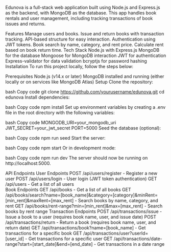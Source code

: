 Edunova is a full-stack web application built using Node.js and Express.js as the backend, with MongoDB as the database. This app handles book rentals and user management, including tracking transactions of book issues and returns.

Features
Manage users and books.
Issue and return books with transaction tracking.
API-based structure for easy interaction.
Authentication using JWT tokens.
Book search by name, category, and rent price.
Calculate rent based on book return time.
Tech Stack
Node.js with Express.js
MongoDB for the database
Mongoose for MongoDB interaction
JWT for authentication
Express-validator for data validation
bcryptjs for password hashing
Installation
To run this project locally, follow the steps below:

Prerequisites
Node.js (v14.x or later)
MongoDB installed and running (either locally or on services like MongoDB Atlas)
Setup
Clone the repository:

bash
Copy code
git clone https://github.com/yourusername/edunova.git
cd edunova
Install dependencies:

bash
Copy code
npm install
Set up environment variables by creating a .env file in the root directory with the following variables:

bash
Copy code
MONGODB_URI=your_mongodb_uri
JWT_SECRET=your_jwt_secret
PORT=5000
Seed the database (optional):

bash
Copy code
npm run seed
Start the server:

bash
Copy code
npm start
Or in development mode:

bash
Copy code
npm run dev
The server should now be running on http://localhost:5000.

API Endpoints
User Endpoints
POST /api/users/register - Register a new user
POST /api/users/login - User login (JWT token authentication)
GET /api/users - Get a list of all users            
Book Endpoints
GET /api/books - Get a list of all books
GET /api/books/search?name=[book_name]&category=[category]&minRent=[min_rent]&maxRent=[max_rent] - Search books by name, category, and rent
GET /api/books/rent-range?min=[min_rent]&max=[max_rent] - Search books by rent range
Transaction Endpoints
POST /api/transactions/issue - Issue a book to a user (requires book name, user, and issue date)
POST /api/transactions/return - Return a book (requires book name, user, and return date)
GET /api/transactions/book?name=[book_name] - Get transactions for a specific book
GET /api/transactions/user?userId=[user_id] - Get transactions for a specific user
GET /api/transactions/date-range?start=[start_date]&end=[end_date] - Get transactions in a date range
